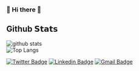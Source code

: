 ### 👋 Hi there 👋

<!--<img width="10%" style="margin-top:20px" align="left" alt="Sketch Logo" src="https://upload.wikimedia.org/wikipedia/commons/thumb/5/59/Sketch_Logo.svg/256px-Sketch_Logo.svg.png" />-->



## Github 𝗦𝘁𝗮𝘁𝘀
![github stats](https://github-readme-stats.vercel.app/api?username=dsmatilla&card_width=510&include_all_commits=true&show_icons=true&theme=radical)  
![Top Langs](https://github-readme-stats.vercel.app/api/top-langs/?username=dsmatilla&card_width=500&langs_count=15&show_icons=true&theme=radical)

[![Twitter Badge](https://img.shields.io/badge/Twitter-dsmatilla-1ca0f1?logo=twitter&logoColor=white&link=https://twitter.com/dsmatilla)](https://twitter.com/dsmatilla)  [![Linkedin Badge](https://img.shields.io/badge/LinkedIn-dsmatilla-blue?&logo=Linkedin&logoColor=white&link=https://www.linkedin.com/in/dsmatilla//)](https://www.linkedin.com/in/dsmatilla/) [![Gmail Badge](https://img.shields.io/badge/Email-daniel@esdis.es-c14438?logo=Gmail&logoColor=white&link=mailto:daniel@esdis.es)](mailto:daniel@esdis.es)
